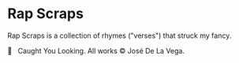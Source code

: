 # Rap Scraps

Rap Scraps is a collection of rhymes ("verses") that struck my fancy.

👀   Caught You Looking. All works © José De La Vega.
